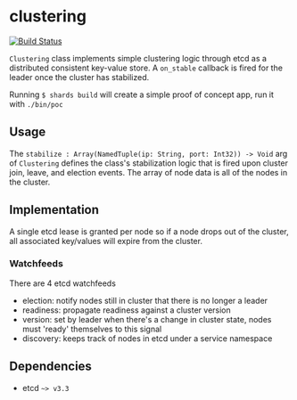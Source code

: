 # clustering

[![Build Status](https://travis-ci.com/aca-labs/clustering.svg?branch=master)](https://travis-ci.com/aca-labs/clustering)

`Clustering` class implements simple clustering logic through etcd as a distributed consistent key-value store.
A `on_stable` callback is fired for the leader once the cluster has stabilized.

Running `$ shards build` will create a simple proof of concept app, run it with `./bin/poc`

## Usage

The `stabilize : Array(NamedTuple(ip: String, port: Int32)) -> Void` arg of `Clustering` defines the class's stabilization logic that is fired upon cluster join, leave, and election events.
The array of node data is all of the nodes in the cluster.

## Implementation

A single etcd lease is granted per node so if a node drops out of the cluster,
all associated key/values will expire from the cluster.

### Watchfeeds

There are 4 etcd watchfeeds

- election: notify nodes still in cluster that there is no longer a leader
- readiness: propagate readiness against a cluster version
- version: set by leader when there's a change in cluster state, nodes must 'ready' themselves to this signal
- discovery: keeps track of nodes in etcd under a service namespace

## Dependencies

- etcd `~> v3.3`
